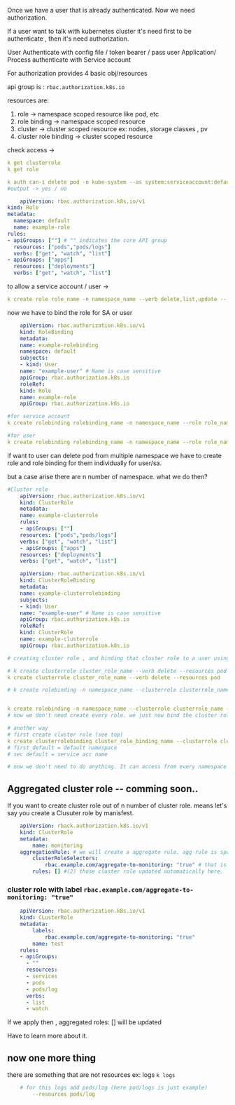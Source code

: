 Once we have a user that is already authenticated.
Now we need authorization.

If a user want to talk with kubernetes cluster it's need first to be authenticate , then it's need authorization.

User Authenticate with config file / token bearer / pass user
Application/ Process authenticate with Service account

For authorization provides 4 basic obj/resources

api group is : `rbac.authorization.k8s.io`

resources are:

1. role -> namespace scoped resource like pod, etc
2. role binding -> namespace scoped resource
3. cluster -> cluster scoped resource ex: nodes, storage classes , pv
4. cluster role binding -> cluster scoped resource

check access ->

```yaml
k get clusterrole
k get role

k auth can-i delete pod -n kube-system --as system:serviceaccount:default:default
#output -> yes / no
```

```yaml
    apiVersion: rbac.authorization.k8s.io/v1
kind: Role
metadata:
  namespace: default
  name: example-role
rules:
- apiGroups: [""] # "" indicates the core API group
  resources: ["pods","pods/logs"]
  verbs: ["get", "watch", "list"]
- apiGroups: ["apps"]
  resources: ["deployments"]
  verbs: ["get", "watch", "list"]

```

to allow a service account / user ->

```yaml
k create role role_name -n namespace_name --verb delete,list,update -- resource pod,deployment
```

now we have to bind the role for SA or user

```yaml
    apiVersion: rbac.authorization.k8s.io/v1
    kind: RoleBinding
    metadata:
    name: example-rolebinding
    namespace: default
    subjects:
    - kind: User
    name: "example-user" # Name is case sensitive
    apiGroup: rbac.authorization.k8s.io
    roleRef:
    kind: Role
    name: example-role
    apiGroup: rbac.authorization.k8s.io
```

```yaml
#for service account
k create rolebinding rolebinding_name -n namespace_name --role role_name --serviceaccount service_account_name

#for user
k create rolebinding rolebinding_name -n namespace_name --role role_name --user user_name
```

if want to user can delete pod from multiple namespace we have to create role and role binding for them individually for user/sa.

but a case arise there are n number of namespace. what we do then?

```yaml
#Cluster role
    apiVersion: rbac.authorization.k8s.io/v1
    kind: ClusterRole
    metadata:
    name: example-clusterrole
    rules:
    - apiGroups: [""]
    resources: ["pods","pods/logs"]
    verbs: ["get", "watch", "list"]
    - apiGroups: ["apps"]
    resources: ["deployments"]
    verbs: ["get", "watch", "list"]

```

```yaml
    apiVersion: rbac.authorization.k8s.io/v1
    kind: ClusterRoleBinding
    metadata:
    name: example-clusterrolebinding
    subjects:
    - kind: User
    name: "example-user" # Name is case sensitive
    apiGroup: rbac.authorization.k8s.io
    roleRef:
    kind: ClusterRole
    name: example-clusterrole
    apiGroup: rbac.authorization.k8s.io

```

```yaml
# creating cluster role , and binding that cluster role to a user using role binding.

# k create clusterrole cluster_role_name --verb delete --resources pod --dry-run -oyaml > allowROle.yaml
k create clusterrole cluster_role_name --verb delete --resources pod

# k create rolebinding -n namespace_name --clusterrole clusterrole_name --user user_name --dry-run -yaml > abc.yaml


k create rolebinding -n namespace_name --clusterrole clusterrole_name --user user_name
# now we don't need create every role. we just now bind the cluster role . so decrease 1 step :D . every time we will just write the command (up given) just change the namespace.

# another way
# first create cluster role (see top)
k create clusterrolebinding cluster_role_binding_name --clusterrole clusterrole_name --user user_name # for sa --service-account default:default
# first_default = default namespace
# sec default = service acc name

# now we don't need to do anything. It can access from every namespace . :P . all step now ommited :D
```

## Aggregated cluster role -- comming soon..

If you want to create cluster role out of n number of cluster role. means let's say you create a Clusuter role by manisfest.
```yaml
    apiVersion: rback.authorization.k8s.io/v1
    kind: ClusterRole
    metadata:
        name: monitoring
    aggregationRule: # we will create a aggregate rule. agg rule is specify label
        clusterRoleSelectors:
            rbac.example.com/aggregate-to-monitoring: "true" # that is label. any cluster role with this label (next text (2))
        rules: [] #(2) those cluster role updated automatically here.
```

### cluster role with label `rbac.example.com/aggregate-to-monitoring: "true"`
```yaml
    apiVersion: rbac.authorization.k8s.io/v1
    kind: CLusterRole
    metadata:
        labels: 
            rbac.example.com/aggregate-to-monitoring: "true"
        name: test
    rules:
    - apiGroups:
      - ""
      resources:
      - services
      - pods
      - pods/log
      verbs:
      - list
      - watch
```

If we apply then , aggregated roles: [] will be updated

Have to learn more about it.

## now one more thing

there are something that are not resources ex: logs `k logs`
```yaml
    # for this logs add pods/log (here pod/logs is just example)
        --resources pods/log
```
